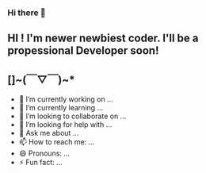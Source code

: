 ### Hi there 👋

## HI ! I'm newer newbiest coder. I'll be a propessional Developer soon!
[]~(￣▽￣)~*
---

- 🔭 I’m currently working on ...
- 🌱 I’m currently learning ...
- 👯 I’m looking to collaborate on ...
- 🤔 I’m looking for help with ...
- 💬 Ask me about ...
- 📫 How to reach me: ...
- 😄 Pronouns: ...
- ⚡ Fun fact: ...

